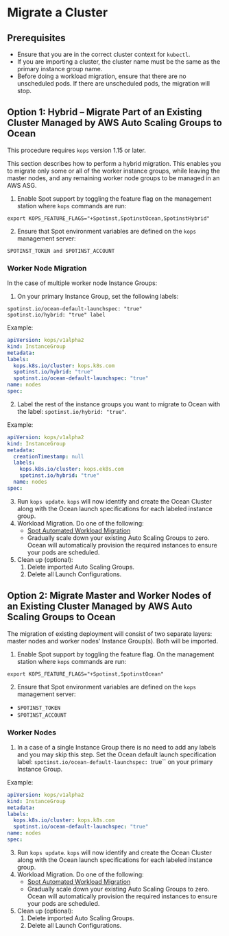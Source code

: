 # Migrate a Cluster

## Prerequisites

- Ensure that you are in the correct cluster context for `kubectl`.
- If you are importing a cluster, the cluster name must be the same as the primary instance group name.
- Before doing a workload migration, ensure that there are no unscheduled pods. If there are unscheduled pods, the migration will stop.

## Option 1: Hybrid – Migrate Part of an Existing Cluster Managed by AWS Auto Scaling Groups to Ocean

This procedure requires `kops` version 1.15 or later.

This section describes how to perform a hybrid migration. This enables you to migrate only some or all of the worker instance groups, while leaving the master nodes, and any remaining worker node groups to be managed in an AWS ASG.

1. Enable Spot support by toggling the feature flag on the management station where `kops` commands are run:

`export KOPS_FEATURE_FLAGS="+Spotinst,SpotinstOcean,SpotinstHybrid"`

2. Ensure that Spot environment variables are defined on the `kops` management server:

`SPOTINST_TOKEN and SPOTINST_ACCOUNT`

### Worker Node Migration

In the case of multiple worker node Instance Groups:

1. On your primary Instance Group, set the following labels:

`spotinst.io/ocean-default-launchspec: "true"`  
`spotinst.io/hybrid: "true" label`

Example:

```yaml
apiVersion: kops/v1alpha2
kind: InstanceGroup
metadata:
labels:
  kops.k8s.io/cluster: kops.k8s.com
  spotinst.io/hybrid: "true"
  spotinst.io/ocean-default-launchspec: "true"
name: nodes
spec:
```

2. Label the rest of the instance groups you want to migrate to Ocean with the label:
   `spotinst.io/hybrid: "true"`.

Example:

```yaml
apiVersion: kops/v1alpha2
kind: InstanceGroup
metadata:
  creationTimestamp: null
  labels:
    kops.k8s.io/cluster: kops.ek8s.com
    spotinst.io/hybrid: "true"
  name: nodes
spec:
```

3. Run `kops update`. `kops` will now identify and create the Ocean Cluster along with the Ocean launch specifications for each labeled instance group.
4. Workload Migration. Do one of the following:
   - [Spot Automated Workload Migration](ocean/tutorials/migrate-workload)
   - Gradually scale down your existing Auto Scaling Groups to zero. Ocean will automatically provision the required instances to ensure your pods are scheduled.
5. Clean up (optional):
   1. Delete imported Auto Scaling Groups.
   2. Delete all Launch Configurations.

## Option 2: Migrate Master and Worker Nodes of an Existing Cluster Managed by AWS Auto Scaling Groups to Ocean

The migration of existing deployment will consist of two separate layers: master nodes and worker nodes' Instance Group(s). Both will be imported.

1. Enable Spot support by toggling the feature flag. On the management station where `kops` commands are run:

`export KOPS_FEATURE_FLAGS="+Spotinst,SpotinstOcean"`

2. Ensure that Spot environment variables are defined on the `kops` management server:

- `SPOTINST_TOKEN`
- `SPOTINST_ACCOUNT`

### Worker Nodes

1. In a case of a single Instance Group there is no need to add any labels and you may skip this step. Set the Ocean default launch specification label: `spotinst.io/ocean-default-launchspec: `true`` on your primary Instance Group.

Example:

```yaml
apiVersion: kops/v1alpha2
kind: InstanceGroup
metadata:
labels:
  kops.k8s.io/cluster: kops.k8s.com
  spotinst.io/ocean-default-launchspec: "true"
name: nodes
spec:
```

3. Run `kops update`. `kops` will now identify and create the Ocean Cluster along with the Ocean launch specifications for each labeled instance group.
4. Workload Migration. Do one of the following:
   - [Spot Automated Workload Migration](ocean/tutorials/migrate-workload)
   - Gradually scale down your existing Auto Scaling Groups to zero. Ocean will automatically provision the required instances to ensure your pods are scheduled.
5. Clean up (optional):
   1. Delete imported Auto Scaling Groups.
   2. Delete all Launch Configurations.

